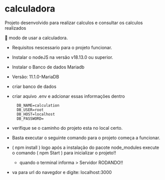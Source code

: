 # calculadora

Projeto desenvolvido para realizar calculos e consultar os calculos realizados


🚀 modo de usar a calculadora. 


- Requisitos nescessario para o projeto funcionar.


- Instalar o nodeJS na versão  v18.13.0 ou superior.


- Instalar o Banco de dados Mariadb 

- Versão: 11.1.0-MariaDB

- criar banco de dados

- criar aquivo .env e adcionar essas informações dentro 
     
        DB_NAME=calculation
        DB_USER=root
        DB_HOST=localhost
        DB_PASSWORD=


- verifique se o caminho do projeto esta no local certo. 


- Basta executar o seguinte comando para o projeto começa a funcionar. 


- ( npm install ) logo após a instalação do pacote node_modules execute o comando  ( npm Start ) para inicializar o projeto!! 

    - quando o terminal informa > Servidor RODANDO!!


- va para url do navegdor e digite: localhost:3000






